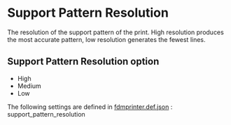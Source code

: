 # Support Pattern Resolution

The resolution of the support pattern of the print. High resolution produces the most accurate pattern, low resolution generates the fewest lines.

## Support Pattern Resolution option 

- High
- Medium
- Low

The following settings are defined in [fdmprinter.def.json](https://github.com/smartavionics/Cura/blob/mb-master/resources/definitions/fdmprinter.def.json) : support_pattern_resolution
